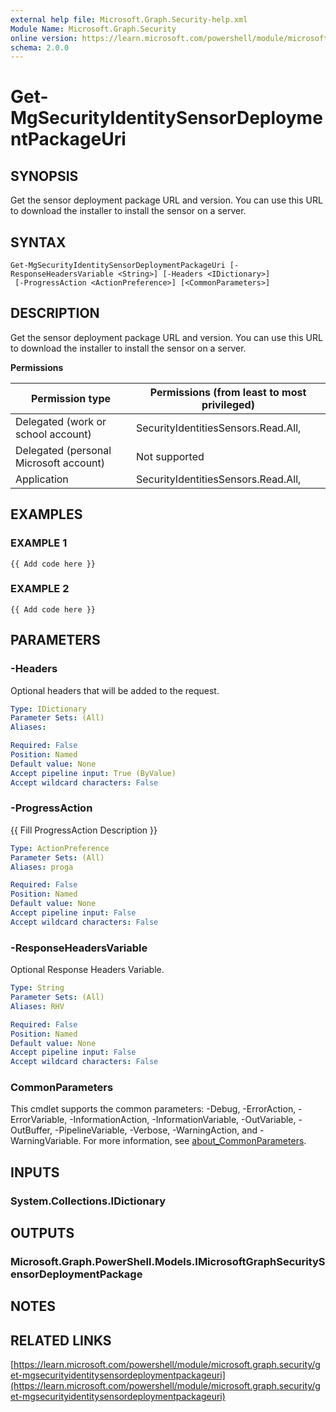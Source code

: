 ```yaml
---
external help file: Microsoft.Graph.Security-help.xml
Module Name: Microsoft.Graph.Security
online version: https://learn.microsoft.com/powershell/module/microsoft.graph.security/get-mgsecurityidentitysensordeploymentpackageuri
schema: 2.0.0
---
```


# Get-MgSecurityIdentitySensorDeploymentPackageUri

## SYNOPSIS
Get the sensor deployment package URL and version.
You can use this URL to download the installer to install the sensor on a server.

## SYNTAX

```
Get-MgSecurityIdentitySensorDeploymentPackageUri [-ResponseHeadersVariable <String>] [-Headers <IDictionary>]
 [-ProgressAction <ActionPreference>] [<CommonParameters>]
```

## DESCRIPTION
Get the sensor deployment package URL and version.
You can use this URL to download the installer to install the sensor on a server.

**Permissions**

| Permission type | Permissions (from least to most privileged) |
| --------------- | ------------------------------------------  |
| Delegated (work or school account) | SecurityIdentitiesSensors.Read.All,  |
| Delegated (personal Microsoft account) | Not supported |
| Application | SecurityIdentitiesSensors.Read.All,  |

## EXAMPLES

### EXAMPLE 1
```
{{ Add code here }}
```

### EXAMPLE 2
```
{{ Add code here }}
```

## PARAMETERS

### -Headers
Optional headers that will be added to the request.

```yaml
Type: IDictionary
Parameter Sets: (All)
Aliases:

Required: False
Position: Named
Default value: None
Accept pipeline input: True (ByValue)
Accept wildcard characters: False
```

### -ProgressAction
{{ Fill ProgressAction Description }}

```yaml
Type: ActionPreference
Parameter Sets: (All)
Aliases: proga

Required: False
Position: Named
Default value: None
Accept pipeline input: False
Accept wildcard characters: False
```

### -ResponseHeadersVariable
Optional Response Headers Variable.

```yaml
Type: String
Parameter Sets: (All)
Aliases: RHV

Required: False
Position: Named
Default value: None
Accept pipeline input: False
Accept wildcard characters: False
```

### CommonParameters
This cmdlet supports the common parameters: -Debug, -ErrorAction, -ErrorVariable, -InformationAction, -InformationVariable, -OutVariable, -OutBuffer, -PipelineVariable, -Verbose, -WarningAction, and -WarningVariable. For more information, see [about_CommonParameters](http://go.microsoft.com/fwlink/?LinkID=113216).

## INPUTS

### System.Collections.IDictionary
## OUTPUTS

### Microsoft.Graph.PowerShell.Models.IMicrosoftGraphSecuritySensorDeploymentPackage
## NOTES

## RELATED LINKS

[https://learn.microsoft.com/powershell/module/microsoft.graph.security/get-mgsecurityidentitysensordeploymentpackageuri](https://learn.microsoft.com/powershell/module/microsoft.graph.security/get-mgsecurityidentitysensordeploymentpackageuri)























